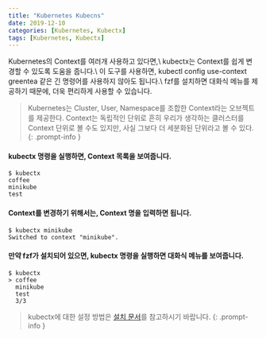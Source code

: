 ```yaml
---
title: "Kubernetes Kubecns"
date: 2019-12-10
categories: [Kubernetes, Kubectx]
tags: [Kubernetes, Kubectx]
---
```


Kubernetes의 Context를 여러개 사용하고 있다면,\\
kubectx는 Context를 쉽게 변경할 수 있도록 도움을 줍니다.\\
이 도구를 사용하면, kubectl config use-context greentea 같은 긴 명령어를 사용하지 않아도 됩니다.\\
fzf를 설치하면 대화식 메뉴를 제공하기 때문에, 더욱 편리하게 사용할 수 있습니다.

> Kubernetes는 Cluster, User, Namespace를 조합한 Context라는 오브젝트를 제공한다. Context는 독립적인 단위로 흔히 우리가 생각하는 클러스터를 Context 단위로 볼 수도 있지만, 사실 그보다 더 세분화된 단위라고 볼 수 있다.
{: .prompt-info }

#### kubectx 명령을 실행하면, Context 목록을 보여줍니다.
```terminal
$ kubectx
coffee
minikube
test
```

#### Context를 변경하기 위해서는, Context 명을 입력하면 됩니다.
```terminal
$ kubectx minikube
Switched to context "minikube".
```

#### 만약 fzf가 설치되어 있으면, kubectx 명령을 실행하면 대화식 메뉴를 보여줍니다.
```terminal
$ kubectx
> coffee
  minikube
  test
  3/3
```

> kubectx에 대한 설정 방법은 [설치 문서](https://github.com/ahmetb/kubectl-aliases)를 참고하시기 바랍니다.
{: .prompt-info }